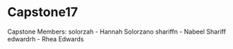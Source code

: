 # Capstone17


Capstone Members:
  solorzah - Hannah Solorzano
  shariffn - Nabeel Shariff
  edwardrh - Rhea Edwards
